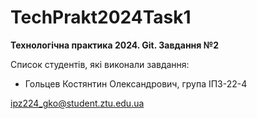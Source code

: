 # TechPrakt2024Task1
**Технологічна практика 2024. Git. Завдання №2**

Список студентів, які виконали завдання:
* Гольцев Костянтин Олександрович, група ІПЗ-22-4

ipz224_gko@student.ztu.edu.ua
